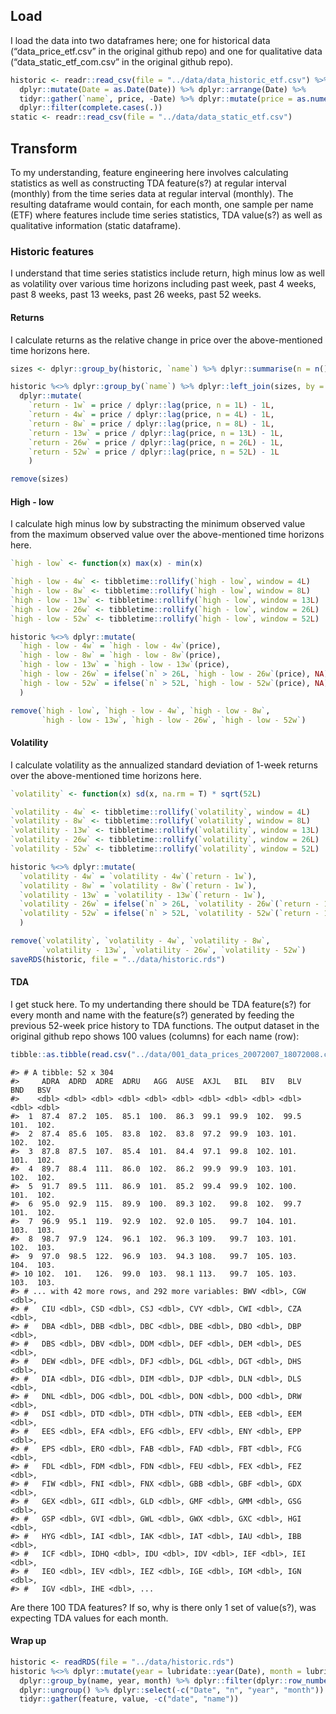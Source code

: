 Load
----

I load the data into two dataframes here; one for historical data
(“data\_price\_etf.csv” in the original github repo) and one for
qualitative data (“data\_static\_etf\_com.csv” in the original github
repo).

``` r
historic <- readr::read_csv(file = "../data/data_historic_etf.csv") %>%
  dplyr::mutate(Date = as.Date(Date)) %>% dplyr::arrange(Date) %>%
  tidyr::gather(`name`, price, -Date) %>% dplyr::mutate(price = as.numeric(price)) %>% 
  dplyr::filter(complete.cases(.))
static <- readr::read_csv(file = "../data/data_static_etf.csv")
```

Transform
---------

To my understanding, feature engineering here involves calculating
statistics as well as constructing TDA feature(s?) at regular interval
(monthly) from the time series data at regular interval (monthly). The
resulting dataframe would contain, for each month, one sample per name
(ETF) where features include time series statistics, TDA value(s?) as
well as qualitative information (static dataframe).

### Historic features

I understand that time series statistics include return, high minus low
as well as volatility over various time horizons including past week,
past 4 weeks, past 8 weeks, past 13 weeks, past 26 weeks, past 52 weeks.

#### Returns

I calculate returns as the relative change in price over the
above-mentioned time horizons here.

``` r
sizes <- dplyr::group_by(historic, `name`) %>% dplyr::summarise(n = n())

historic %<>% dplyr::group_by(`name`) %>% dplyr::left_join(sizes, by = "name") %>%
  dplyr::mutate(
    `return - 1w` = price / dplyr::lag(price, n = 1L) - 1L,
    `return - 4w` = price / dplyr::lag(price, n = 4L) - 1L,
    `return - 8w` = price / dplyr::lag(price, n = 8L) - 1L,
    `return - 13w` = price / dplyr::lag(price, n = 13L) - 1L,
    `return - 26w` = price / dplyr::lag(price, n = 26L) - 1L,
    `return - 52w` = price / dplyr::lag(price, n = 52L) - 1L
    )

remove(sizes)
```

#### High - low

I calculate high minus low by substracting the minimum observed value
from the maximum observed value over the above-mentioned time horizons
here.

``` r
`high - low` <- function(x) max(x) - min(x)

`high - low - 4w` <- tibbletime::rollify(`high - low`, window = 4L)
`high - low - 8w` <- tibbletime::rollify(`high - low`, window = 8L)
`high - low - 13w` <- tibbletime::rollify(`high - low`, window = 13L)
`high - low - 26w` <- tibbletime::rollify(`high - low`, window = 26L)
`high - low - 52w` <- tibbletime::rollify(`high - low`, window = 52L)

historic %<>% dplyr::mutate(
  `high - low - 4w` = `high - low - 4w`(price),
  `high - low - 8w` = `high - low - 8w`(price),
  `high - low - 13w` = `high - low - 13w`(price),
  `high - low - 26w` = ifelse(`n` > 26L, `high - low - 26w`(price), NA),
  `high - low - 52w` = ifelse(`n` > 52L, `high - low - 52w`(price), NA)
  )

remove(`high - low`, `high - low - 4w`, `high - low - 8w`, 
       `high - low - 13w`, `high - low - 26w`, `high - low - 52w`)
```

#### Volatility

I calculate volatility as the annualized standard deviation of 1-week
returns over the above-mentioned time horizons here.

``` r
`volatility` <- function(x) sd(x, na.rm = T) * sqrt(52L)

`volatility - 4w` <- tibbletime::rollify(`volatility`, window = 4L)
`volatility - 8w` <- tibbletime::rollify(`volatility`, window = 8L)
`volatility - 13w` <- tibbletime::rollify(`volatility`, window = 13L)
`volatility - 26w` <- tibbletime::rollify(`volatility`, window = 26L)
`volatility - 52w` <- tibbletime::rollify(`volatility`, window = 52L)

historic %<>% dplyr::mutate(
  `volatility - 4w` = `volatility - 4w`(`return - 1w`),
  `volatility - 8w` = `volatility - 8w`(`return - 1w`),
  `volatility - 13w` = `volatility - 13w`(`return - 1w`),
  `volatility - 26w` = ifelse(`n` > 26L, `volatility - 26w`(`return - 1w`), NA),
  `volatility - 52w` = ifelse(`n` > 52L, `volatility - 52w`(`return - 1w`), NA)
  )

remove(`volatility`, `volatility - 4w`, `volatility - 8w`, 
       `volatility - 13w`, `volatility - 26w`, `volatility - 52w`)
saveRDS(historic, file = "../data/historic.rds")
```

#### TDA

I get stuck here. To my undertanding there should be TDA feature(s?) for
every month and name with the feature(s?) generated by feeding the
previous 52-week price history to TDA functions. The output dataset in
the original github repo shows 100 values (columns) for each name (row):

``` r
tibble::as.tibble(read.csv("../data/001_data_prices_20072007_18072008.csv"))
```

    #> # A tibble: 52 x 304
    #>     ADRA  ADRD  ADRE  ADRU   AGG  AUSE  AXJL   BIL   BIV   BLV   BND   BSV
    #>    <dbl> <dbl> <dbl> <dbl> <dbl> <dbl> <dbl> <dbl> <dbl> <dbl> <dbl> <dbl>
    #>  1  87.4  87.2  105.  85.1  100.  86.3  99.1  99.9  102.  99.5  101.  102.
    #>  2  87.4  85.6  105.  83.8  102.  83.8  97.2  99.9  103. 101.   102.  102.
    #>  3  87.8  87.5  107.  85.4  101.  84.4  97.1  99.8  102. 101.   101.  102.
    #>  4  89.7  88.4  111.  86.0  102.  86.2  99.9  99.9  103. 101.   102.  102.
    #>  5  91.7  89.5  111.  86.9  101.  85.2  99.4  99.9  102. 100.   101.  102.
    #>  6  95.0  92.9  115.  89.9  100.  89.3 102.   99.8  102.  99.7  101.  102.
    #>  7  96.9  95.1  119.  92.9  102.  92.0 105.   99.7  104. 101.   103.  103.
    #>  8  98.7  97.9  124.  96.1  102.  96.3 109.   99.7  103. 101.   102.  103.
    #>  9  97.0  98.5  122.  96.9  103.  94.3 108.   99.7  105. 103.   104.  103.
    #> 10 102.  101.   126.  99.0  103.  98.1 113.   99.7  105. 103.   103.  103.
    #> # ... with 42 more rows, and 292 more variables: BWV <dbl>, CGW <dbl>,
    #> #   CIU <dbl>, CSD <dbl>, CSJ <dbl>, CVY <dbl>, CWI <dbl>, CZA <dbl>,
    #> #   DBA <dbl>, DBB <dbl>, DBC <dbl>, DBE <dbl>, DBO <dbl>, DBP <dbl>,
    #> #   DBS <dbl>, DBV <dbl>, DDM <dbl>, DEF <dbl>, DEM <dbl>, DES <dbl>,
    #> #   DEW <dbl>, DFE <dbl>, DFJ <dbl>, DGL <dbl>, DGT <dbl>, DHS <dbl>,
    #> #   DIA <dbl>, DIG <dbl>, DIM <dbl>, DJP <dbl>, DLN <dbl>, DLS <dbl>,
    #> #   DNL <dbl>, DOG <dbl>, DOL <dbl>, DON <dbl>, DOO <dbl>, DRW <dbl>,
    #> #   DSI <dbl>, DTD <dbl>, DTH <dbl>, DTN <dbl>, EEB <dbl>, EEM <dbl>,
    #> #   EES <dbl>, EFA <dbl>, EFG <dbl>, EFV <dbl>, ENY <dbl>, EPP <dbl>,
    #> #   EPS <dbl>, ERO <dbl>, FAB <dbl>, FAD <dbl>, FBT <dbl>, FCG <dbl>,
    #> #   FDL <dbl>, FDM <dbl>, FDN <dbl>, FEU <dbl>, FEX <dbl>, FEZ <dbl>,
    #> #   FIW <dbl>, FNI <dbl>, FNX <dbl>, GBB <dbl>, GBF <dbl>, GDX <dbl>,
    #> #   GEX <dbl>, GII <dbl>, GLD <dbl>, GMF <dbl>, GMM <dbl>, GSG <dbl>,
    #> #   GSP <dbl>, GVI <dbl>, GWL <dbl>, GWX <dbl>, GXC <dbl>, HGI <dbl>,
    #> #   HYG <dbl>, IAI <dbl>, IAK <dbl>, IAT <dbl>, IAU <dbl>, IBB <dbl>,
    #> #   ICF <dbl>, IDHQ <dbl>, IDU <dbl>, IDV <dbl>, IEF <dbl>, IEI <dbl>,
    #> #   IEO <dbl>, IEV <dbl>, IEZ <dbl>, IGE <dbl>, IGM <dbl>, IGN <dbl>,
    #> #   IGV <dbl>, IHE <dbl>, ...

Are there 100 TDA features? If so, why is there only 1 set of value(s?),
was expecting TDA values for each month.

#### Wrap up

``` r
historic <- readRDS(file = "../data/historic.rds")
historic %<>% dplyr::mutate(year = lubridate::year(Date), month = lubridate::month(Date), date = Date) %>%
  dplyr::group_by(name, year, month) %>% dplyr::filter(dplyr::row_number() == n()) %>% 
  dplyr::ungroup() %>% dplyr::select(-c("Date", "n", "year", "month")) %>% 
  tidyr::gather(feature, value, -c("date", "name"))
```
